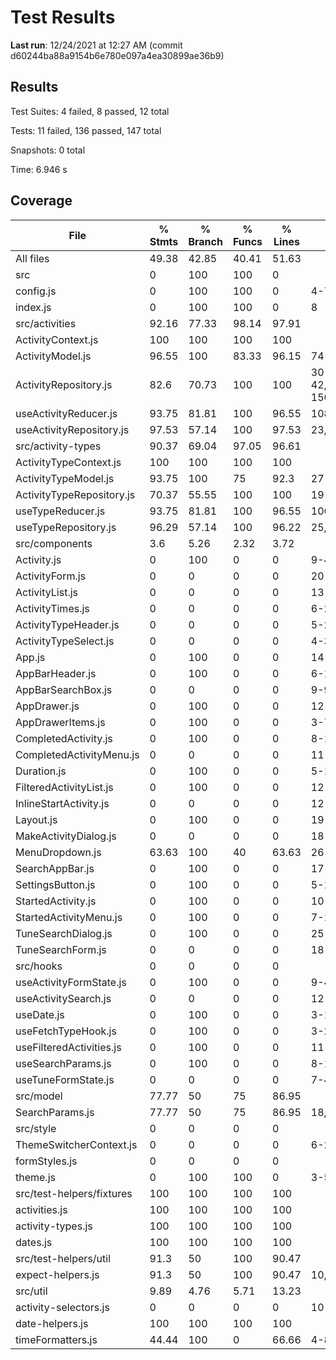 # Test Results

**Last run**: 12/24/2021 at 12:27 AM (commit d60244ba88a9154b6e780e097a4ea30899ae36b9)

## Results

Test Suites: 4 failed, 8 passed, 12 total

Tests: 11 failed, 136 passed, 147 total

Snapshots: 0 total

Time: 6.946 s

## Coverage

| File                      | % Stmts | % Branch | % Funcs | % Lines | Uncovered Line #s                      |
| ------------------------- | ------- | -------- | ------- | ------- | -------------------------------------- |
| All files                 | 49.38   | 42.85    | 40.41   | 51.63   |
| src                       | 0       | 100      | 100     | 0       |
| config.js                 | 0       | 100      | 100     | 0       | 4-7                                    |
| index.js                  | 0       | 100      | 100     | 0       | 8                                      |
| src/activities            | 92.16   | 77.33    | 98.14   | 97.91   |
| ActivityContext.js        | 100     | 100      | 100     | 100     |
| ActivityModel.js          | 96.55   | 100      | 83.33   | 96.15   | 74                                     |
| ActivityRepository.js     | 82.6    | 70.73    | 100     | 100     | 30-42,59,80,93,106,121,134,148-150,163 |
| useActivityReducer.js     | 93.75   | 81.81    | 100     | 96.55   | 108                                    |
| useActivityRepository.js  | 97.53   | 57.14    | 100     | 97.53   | 23,51                                  |
| src/activity-types        | 90.37   | 69.04    | 97.05   | 96.61   |
| ActivityTypeContext.js    | 100     | 100      | 100     | 100     |
| ActivityTypeModel.js      | 93.75   | 100      | 75      | 92.3    | 27                                     |
| ActivityTypeRepository.js | 70.37   | 55.55    | 100     | 100     | 19-47,61-74                            |
| useTypeReducer.js         | 93.75   | 81.81    | 100     | 96.55   | 106                                    |
| useTypeRepository.js      | 96.29   | 57.14    | 100     | 96.22   | 25,49                                  |
| src/components            | 3.6     | 5.26     | 2.32    | 3.72    |
| Activity.js               | 0       | 100      | 0       | 0       | 9-47                                   |
| ActivityForm.js           | 0       | 0        | 0       | 0       | 20-133                                 |
| ActivityList.js           | 0       | 0        | 0       | 0       | 13-22                                  |
| ActivityTimes.js          | 0       | 0        | 0       | 0       | 6-22                                   |
| ActivityTypeHeader.js     | 0       | 0        | 0       | 0       | 5-21                                   |
| ActivityTypeSelect.js     | 0       | 0        | 0       | 0       | 4-35                                   |
| App.js                    | 0       | 100      | 0       | 0       | 14                                     |
| AppBarHeader.js           | 0       | 100      | 0       | 0       | 6-18                                   |
| AppBarSearchBox.js        | 0       | 0        | 0       | 0       | 9-92                                   |
| AppDrawer.js              | 0       | 100      | 0       | 0       | 12-25                                  |
| AppDrawerItems.js         | 0       | 100      | 0       | 0       | 3-7                                    |
| CompletedActivity.js      | 0       | 100      | 0       | 0       | 8-19                                   |
| CompletedActivityMenu.js  | 0       | 0        | 0       | 0       | 11-50                                  |
| Duration.js               | 0       | 100      | 0       | 0       | 5-19                                   |
| FilteredActivityList.js   | 0       | 100      | 0       | 0       | 12-20                                  |
| InlineStartActivity.js    | 0       | 0        | 0       | 0       | 12-75                                  |
| Layout.js                 | 0       | 100      | 0       | 0       | 19-63                                  |
| MakeActivityDialog.js     | 0       | 0        | 0       | 0       | 18-96                                  |
| MenuDropdown.js           | 63.63   | 100      | 40      | 63.63   | 26-27,34-37                            |
| SearchAppBar.js           | 0       | 100      | 0       | 0       | 17-76                                  |
| SettingsButton.js         | 0       | 100      | 0       | 0       | 5-12                                   |
| StartedActivity.js        | 0       | 100      | 0       | 0       | 10-23                                  |
| StartedActivityMenu.js    | 0       | 100      | 0       | 0       | 7-19                                   |
| TuneSearchDialog.js       | 0       | 100      | 0       | 0       | 25-39                                  |
| TuneSearchForm.js         | 0       | 0        | 0       | 0       | 18-115                                 |
| src/hooks                 | 0       | 0        | 0       | 0       |
| useActivityFormState.js   | 0       | 100      | 0       | 0       | 9-42                                   |
| useActivitySearch.js      | 0       | 0        | 0       | 0       | 12-67                                  |
| useDate.js                | 0       | 100      | 0       | 0       | 3-13                                   |
| useFetchTypeHook.js       | 0       | 100      | 0       | 0       | 3-29                                   |
| useFilteredActivities.js  | 0       | 100      | 0       | 0       | 11-16                                  |
| useSearchParams.js        | 0       | 100      | 0       | 0       | 8-13                                   |
| useTuneFormState.js       | 0       | 0        | 0       | 0       | 7-43                                   |
| src/model                 | 77.77   | 50       | 75      | 86.95   |
| SearchParams.js           | 77.77   | 50       | 75      | 86.95   | 18,28,43                               |
| src/style                 | 0       | 0        | 0       | 0       |
| ThemeSwitcherContext.js   | 0       | 0        | 0       | 0       | 6-26                                   |
| formStyles.js             | 0       | 0        | 0       | 0       |
| theme.js                  | 0       | 100      | 100     | 0       | 3-56                                   |
| src/test-helpers/fixtures | 100     | 100      | 100     | 100     |
| activities.js             | 100     | 100      | 100     | 100     |
| activity-types.js         | 100     | 100      | 100     | 100     |
| dates.js                  | 100     | 100      | 100     | 100     |
| src/test-helpers/util     | 91.3    | 50       | 100     | 90.47   |
| expect-helpers.js         | 91.3    | 50       | 100     | 90.47   | 10,28                                  |
| src/util                  | 9.89    | 4.76     | 5.71    | 13.23   |
| activity-selectors.js     | 0       | 0        | 0       | 0       | 10-160                                 |
| date-helpers.js           | 100     | 100      | 100     | 100     |
| timeFormatters.js         | 44.44   | 100      | 0       | 66.66   | 4-8                                    |
